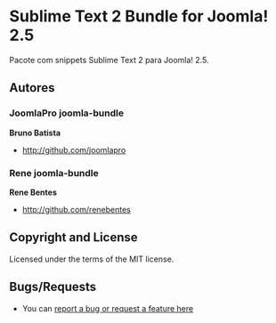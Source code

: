 Sublime Text 2 Bundle for Joomla! 2.5
=====================================

Pacote com snippets Sublime Text 2 para Joomla! 2.5.

Autores
-------

### JoomlaPro joomla-bundle

**Bruno Batista**

+ http://github.com/joomlapro

### Rene joomla-bundle

**Rene Bentes**

+ http://github.com/renebentes

Copyright and License
---------------------

Licensed under the terms of the MIT license.

Bugs/Requests
-------------

* You can [report a bug or request a feature here](http://github.com/renebentes/joomla-bundle/issues)